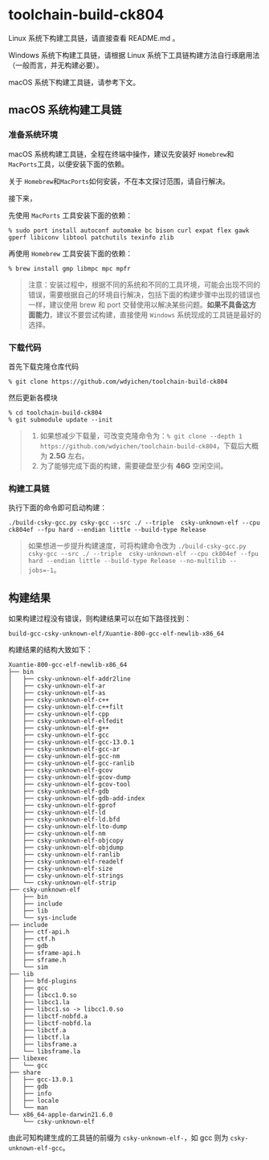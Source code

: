 # toolchain-build-ck804

Linux 系统下构建工具链，请直接查看 README.md 。

Windows 系统下构建工具链，请根据 Linux 系统下工具链构建方法自行琢磨用法（一般而言，并无构建必要）。

macOS 系统下构建工具链，请参考下文。

## macOS 系统构建工具链

### 准备系统环境

macOS 系统构建工具链，全程在终端中操作，建议先安装好 `Homebrew`和`MacPorts`工具，以便安装下面的依赖。

关于 `Homebrew`和`MacPorts`如何安装，不在本文探讨范围，请自行解决。

接下来，

先使用 `MacPorts` 工具安装下面的依赖：

    % sudo port install autoconf automake bc bison curl expat flex gawk gperf libiconv libtool patchutils texinfo zlib

再使用 `Homebrew` 工具安装下面的依赖：

    % brew install gmp libmpc mpc mpfr

> 注意：安装过程中，根据不同的系统和不同的工具环境，可能会出现不同的错误，需要根据自己的环境自行解决，包括下面的构建步骤中出现的错误也一样，建议使用 brew 和 port 交替使用以解决某些问题。**如果不具备这方面能力**，建议不要尝试构建，直接使用 `Windows` 系统现成的工具链是最好的选择。

### 下载代码

首先下载克隆仓库代码

```
% git clone https://github.com/wdyichen/toolchain-build-ck804
```

然后更新各模块

```
% cd toolchain-build-ck804
% git submodule update --init
```

> 1.  如果想减少下载量，可改变克隆命令为：`% git clone --depth 1 https://github.com/wdyichen/toolchain-build-ck804`，下载后大概为 **2.5G** 左右。
> 2. 为了能够完成下面的构建，需要硬盘至少有 **46G** 空闲空间。

### 构建工具链
执行下面的命令即可启动构建：

`./build-csky-gcc.py csky-gcc --src ./ --triple  csky-unknown-elf --cpu ck804ef --fpu hard --endian little --build-type Release`

> 如果想进一步提升构建速度，可将构建命令改为 `./build-csky-gcc.py csky-gcc --src ./ --triple  csky-unknown-elf --cpu ck804ef --fpu hard --endian little --build-type Release --no-multilib --jobs=-1`。

## 构建结果

如果构建过程没有错误，则构建结果可以在如下路径找到：

`build-gcc-csky-unknown-elf/Xuantie-800-gcc-elf-newlib-x86_64`

构建结果的结构大致如下：

```
Xuantie-800-gcc-elf-newlib-x86_64
├── bin
│   ├── csky-unknown-elf-addr2line
│   ├── csky-unknown-elf-ar
│   ├── csky-unknown-elf-as
│   ├── csky-unknown-elf-c++
│   ├── csky-unknown-elf-c++filt
│   ├── csky-unknown-elf-cpp
│   ├── csky-unknown-elf-elfedit
│   ├── csky-unknown-elf-g++
│   ├── csky-unknown-elf-gcc
│   ├── csky-unknown-elf-gcc-13.0.1
│   ├── csky-unknown-elf-gcc-ar
│   ├── csky-unknown-elf-gcc-nm
│   ├── csky-unknown-elf-gcc-ranlib
│   ├── csky-unknown-elf-gcov
│   ├── csky-unknown-elf-gcov-dump
│   ├── csky-unknown-elf-gcov-tool
│   ├── csky-unknown-elf-gdb
│   ├── csky-unknown-elf-gdb-add-index
│   ├── csky-unknown-elf-gprof
│   ├── csky-unknown-elf-ld
│   ├── csky-unknown-elf-ld.bfd
│   ├── csky-unknown-elf-lto-dump
│   ├── csky-unknown-elf-nm
│   ├── csky-unknown-elf-objcopy
│   ├── csky-unknown-elf-objdump
│   ├── csky-unknown-elf-ranlib
│   ├── csky-unknown-elf-readelf
│   ├── csky-unknown-elf-size
│   ├── csky-unknown-elf-strings
│   └── csky-unknown-elf-strip
├── csky-unknown-elf
│   ├── bin
│   ├── include
│   ├── lib
│   └── sys-include
├── include
│   ├── ctf-api.h
│   ├── ctf.h
│   ├── gdb
│   ├── sframe-api.h
│   ├── sframe.h
│   └── sim
├── lib
│   ├── bfd-plugins
│   ├── gcc
│   ├── libcc1.0.so
│   ├── libcc1.la
│   ├── libcc1.so -> libcc1.0.so
│   ├── libctf-nobfd.a
│   ├── libctf-nobfd.la
│   ├── libctf.a
│   ├── libctf.la
│   ├── libsframe.a
│   └── libsframe.la
├── libexec
│   └── gcc
├── share
│   ├── gcc-13.0.1
│   ├── gdb
│   ├── info
│   ├── locale
│   └── man
└── x86_64-apple-darwin21.6.0
    └── csky-unknown-elf
```

由此可知构建生成的工具链的前缀为 `csky-unknown-elf-`，如 gcc 则为 `csky-unknown-elf-gcc`。